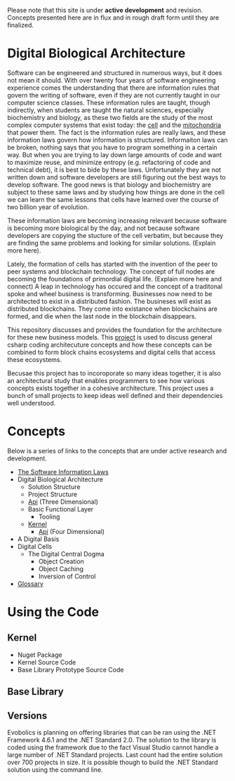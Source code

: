 Please note that this site is under **active development** and revision.  Concepts presented here are in flux and in rough draft form until they are finalized.  

# Digital Biological Architecture

Software can be engineered and structured in numerous ways, but it does not mean it should.  With over twenty four years of software engineering experience comes the understanding that there are information rules that govern the writing of software, even if they are not currently taught in our computer science classes.  These information rules are taught, though indirectly, when students are taught the natural sciences, especially biochemistry and biology, as these two fields are the study of the most complex computer systems that exist today: the [cell](https://www.youtube.com/watch?v=wJyUtbn0O5Y) and the [mitochondria](https://www.youtube.com/watch?v=RrS2uROUjK4) that power them.  The fact is the information rules are really laws, and these information laws govern how information is structured.  Informaiton laws can be broken, nothing says that you have to program something in a certain way.   But when you are trying to lay down large amounts of code and want to maximize reuse, and minimize entropy (e.g. refactoring of code and technical debt), it is best to bide by these laws.  Unfortunately they are not written down and software developers are still figuring out the best ways to develop software.  The good news is that biology and biochemistry are subject to these same laws and by studying how things are done in the cell we can learn the same lessons that cells have learned over the course of two billion year of evolution.  

These information laws are becoming increasing relevant because software is becoming more biological by the day, and not because software developers are copying the stucture of the cell verbatim, but because they are finding the same problems and looking for similar solutions.  (Explain more here).  

Lately, the formation of cells has started with the invention of the peer to peer systems and blockchain technology.  The concept of full nodes are becoming the foundations of primordial digital life.  (Explain more here and connect) A leap in technology has occured and the concept of a traditonal spoke and wheel business is transforming.  Businesses now need to be architected to exist in a distributed fashion.  The busineses will exist as distributed blockchains.  They come into existance when blockchains are formed, and die when the last node in the blockchain disappears.  

This repository discusses and provides the foundation for the architecture for these new business models.  This [project](https://github.com/E01D/Architecture/wiki) is used to discuss general csharp coding architecuture concepts and how these concepts can be combined to form block chains ecosystems and digital cells that access these ecosystems. 

Becusae this project has to incoroporate so many ideas together, it is also an architectural study that enables programmers to see how various concepts exists together in a cohesive architecture.  This project uses a bunch of small projects to keep ideas well defined and their dependencies well understood.

# Concepts

Below is a series of links to the concepts that are under active research and development.  

* [The Software Information Laws](https://github.com/E01D/Digital-Biological-Architecture/wiki/Information-Rules)
* Digital Biological Architecture
  * Solution Structure
  * Project Structure
  * [Api]() (Three Dimensional)
  * Basic Functional Layer
    * Tooling
  * [Kernel](https://github.com/E01D/Digital-Biological-Architecture/wiki/Kernel)
    * [Api]() (Four Dimensional)
* A Digital Basis
* Digital Cells
  * The Digital Central Dogma
    * Object Creation
    * Object Caching
    * Inversion of Control
* [Glossary](https://github.com/E01D/Digital-Biological-Architecture/wiki/Glossary)

# Using the Code

## Kernel

* Nuget Package
* Kernel Source Code
* Base Library Prototype Source Code

## Base Library

## Versions
Evobolics is planning on offering libraries that can be ran using the .NET Framework 4.6.1 and the .NET Standard 2.0.  The solution to the library is coded using the framework due to the fact Visual Studio cannot handle a large number of .NET Standard projects.  Last count had the entire solution over 700 projects in size.  It is possible though to build the .NET Standard solution using the command line.





